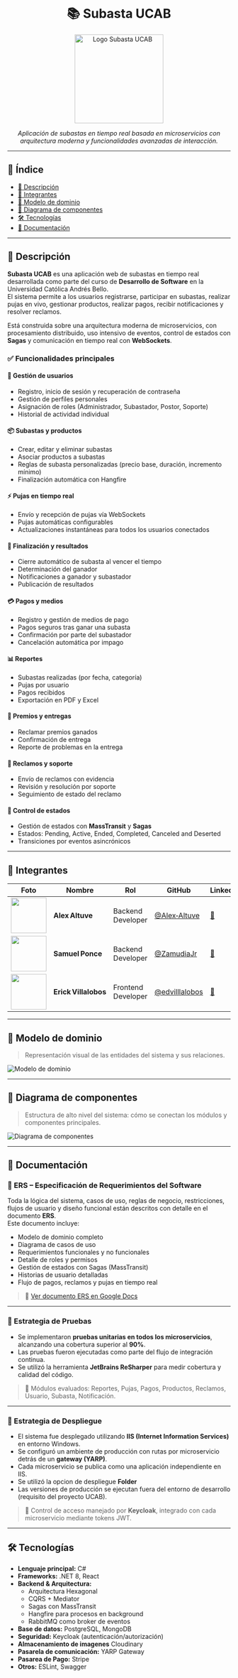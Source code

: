 <h1 align="center">📚 Subasta UCAB</h1>

<p align="center">
  <img src="../public/Logo.png" alt="Logo Subasta UCAB" width="200"/>
</p>

<p align="center"><i>Aplicación de subastas en tiempo real basada en microservicios con arquitectura moderna y funcionalidades avanzadas de interacción.</i></p>

---

## 📘 Índice

- [📖 Descripción](#descripción)
- [👥 Integrantes](#integrantes)
- [🧠 Modelo de dominio](#modelo-de-dominio)
- [🧩 Diagrama de componentes](#diagrama-de-componentes)
- [🛠️ Tecnologías](#tecnologías)
- [📄 Documentación](#documentación)

---

## 📖 Descripción

**Subasta UCAB** es una aplicación web de subastas en tiempo real desarrollada como parte del curso de **Desarrollo de Software** en la Universidad Católica Andrés Bello.  
El sistema permite a los usuarios registrarse, participar en subastas, realizar pujas en vivo, gestionar productos, realizar pagos, recibir notificaciones y resolver reclamos.

Está construida sobre una arquitectura moderna de microservicios, con procesamiento distribuido, uso intensivo de eventos, control de estados con **Sagas** y comunicación en tiempo real con **WebSockets**.

### ✅ Funcionalidades principales

#### 👥 Gestión de usuarios
- Registro, inicio de sesión y recuperación de contraseña
- Gestión de perfiles personales
- Asignación de roles (Administrador, Subastador, Postor, Soporte)
- Historial de actividad individual

#### 📦 Subastas y productos
- Crear, editar y eliminar subastas
- Asociar productos a subastas
- Reglas de subasta personalizadas (precio base, duración, incremento mínimo)
- Finalización automática con Hangfire

#### ⚡ Pujas en tiempo real
- Envío y recepción de pujas vía WebSockets
- Pujas automáticas configurables
- Actualizaciones instantáneas para todos los usuarios conectados

#### 🏁 Finalización y resultados
- Cierre automático de subasta al vencer el tiempo
- Determinación del ganador
- Notificaciones a ganador y subastador
- Publicación de resultados

#### 💳 Pagos y medios
- Registro y gestión de medios de pago
- Pagos seguros tras ganar una subasta
- Confirmación por parte del subastador
- Cancelación automática por impago

#### 📊 Reportes
- Subastas realizadas (por fecha, categoría)
- Pujas por usuario
- Pagos recibidos
- Exportación en PDF y Excel

#### 🎁 Premios y entregas
- Reclamar premios ganados
- Confirmación de entrega
- Reporte de problemas en la entrega

#### 🔧 Reclamos y soporte
- Envío de reclamos con evidencia
- Revisión y resolución por soporte
- Seguimiento de estado del reclamo

#### 🔄 Control de estados
- Gestión de estados con **MassTransit** y **Sagas**
- Estados: Pending, Active, Ended, Completed, Canceled and Deserted
- Transiciones por eventos asincrónicos

---

## 👥 Integrantes

| Foto | Nombre | Rol | GitHub | LinkedIn |
|------|--------|-----|--------|----------|
| <img src="https://github.com/Alex-Altuve.png" width="80" height="80"> | **Alex Altuve** | Backend Developer | [@Alex‑Altuve](https://github.com/Alex-Altuve) | [🔗](https://www.linkedin.com/in/alex-altuve-delgado-b1a212288/) |
| <img src="https://github.com/ZamudiaJr.png" width="80" height="80"> | **Samuel Ponce** | Backend Developer | [@ZamudiaJr](https://github.com/ZamudiaJr) | [🔗](https://www.linkedin.com/in/samuel-ponce-3a35002b0/) |
| <img src="https://github.com/edvilllalobos.png" width="80" height="80"> | **Erick Villalobos** | Frontend Developer | [@edvilllalobos](https://github.com/edvilllalobos) | [🔗](https://www.linkedin.com/in/erick‑villalobos/) |

---

## 🧠 Modelo de dominio

> Representación visual de las entidades del sistema y sus relaciones.

![Modelo de dominio](../public/ModeloDominio.jpg)

---

## 🧩 Diagrama de componentes

> Estructura de alto nivel del sistema: cómo se conectan los módulos y componentes principales.

![Diagrama de componentes](../public/DiagramadeComponentes.jpeg)

---

## 📄 Documentación

### 📌 ERS – Especificación de Requerimientos del Software

Toda la lógica del sistema, casos de uso, reglas de negocio, restricciones, flujos de usuario y diseño funcional están descritos con detalle en el documento **ERS**.  
Este documento incluye:

- Modelo de dominio completo
- Diagrama de casos de uso
- Requerimientos funcionales y no funcionales
- Detalle de roles y permisos
- Gestión de estados con Sagas (MassTransit)
- Historias de usuario detalladas
- Flujo de pagos, reclamos y pujas en tiempo real

> 📎 [Ver documento ERS en Google Docs](https://docs.google.com/document/d/1mHnOS1DRPMgeURpBAR8vScXmstKhYvCH/edit?usp=sharing&ouid=108233334438343471200&rtpof=true&sd=true)

---

### 🧪 Estrategia de Pruebas

- Se implementaron **pruebas unitarias en todos los microservicios**, alcanzando una cobertura superior al **90%**.
- Las pruebas fueron ejecutadas como parte del flujo de integración continua.
- Se utilizó la herramienta **JetBrains ReSharper** para medir cobertura y calidad del código.


> 🎯 Módulos evaluados: Reportes, Pujas, Pagos, Productos, Reclamos, Usuario, Subasta, Notificación.

---

### 🚀 Estrategia de Despliegue

- El sistema fue desplegado utilizando **IIS (Internet Information Services)** en entorno Windows.
- Se configuró un ambiente de producción con rutas por microservicio detrás de un **gateway (YARP)**.
- Cada microservicio se publica como una aplicación independiente en IIS.
- Se utilizó la opcion de despliegue **Folder**
- Las versiones de producción se ejecutan fuera del entorno de desarrollo (requisito del proyecto UCAB).

> 🔐 Control de acceso manejado por **Keycloak**, integrado con cada microservicio mediante tokens JWT.

---

## 🛠️ Tecnologías

- **Lenguaje principal:** C#
- **Frameworks:** .NET 8, React
- **Backend & Arquitectura:**
  - Arquitectura Hexagonal
  - CQRS + Mediator
  - Sagas con MassTransit
  - Hangfire para procesos en background
  - RabbitMQ como broker de eventos
- **Base de datos:** PostgreSQL, MongoDB
- **Seguridad:** Keycloak (autenticación/autorización)
- **Almacenamiento de imagenes** Cloudinary
- **Pasarela de comunicación:** YARP Gateway
- **Pasarea de Pago:** Stripe
- **Otros:** ESLint, Swagger
